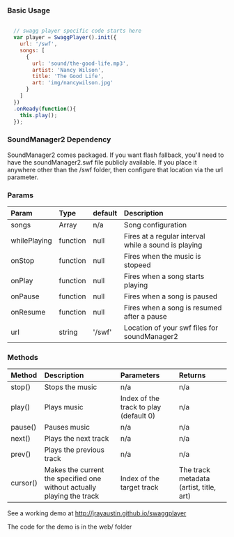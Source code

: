 
### Basic Usage
```javascript

  // swagg player specific code starts here
  var player = SwaggPlayer().init({
    url: '/swf',
    songs: [
      {
        url: 'sound/the-good-life.mp3',
        artist: 'Nancy Wilson',
        title: 'The Good Life',
        art: 'img/nancywilson.jpg'
      }
    ]
  })
  .onReady(function(){
    this.play();
  });

```

### SoundManager2 Dependency
SoundManager2 comes packaged. If you want flash fallback, you'll need to have the soundManager2.swf
file publicly available. If you place it anywhere other than the /swf folder, then configure that location
via the url parameter.

### Params

| **Param**     | **Type**         | **default**     | **Description** |
| :------------ | :--------------  | :-------------- | :-------------- |
| songs         | Array            | n/a            | Song configuration |
| whilePlaying  | function         | null           | Fires at a regular interval while a sound is playing |
| onStop        | function         | null           | Fires when the music is stopeed |
| onPlay        | function         | null           | Fires when a song starts playing |
| onPause       | function         | null           | Fires when a song is paused |
| onResume      | function         | null           | Fires when a song is resumed after a pause |
| url           | string           | '/swf'         | Location of your swf files for soundManager2

### Methods
| **Method**    | **Description** | **Parameters** | **Returns**
| :------------ | :--------------  | :-------------- | :-------------- |
| stop()        | Stops the music  | n/a            | n/a
| play()        | Plays music      | Index of the track to play (default 0) | n/a
| pause()       | Pauses music     | n/a | n/a
| next()        | Plays the next track | n/a | n/a
| prev()        | Plays the previous track | n/a | n/a
| cursor()      | Makes the current the specified one without actually playing the track | Index of the target track | The track metadata (artist, title, art)

See a working demo at http://jrayaustin.github.io/swaggplayer

The code for the demo is in the web/ folder




